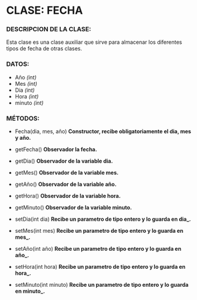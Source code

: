 # CLASE: FECHA
### DESCRIPCION DE LA CLASE:
Esta clase es una clase auxiliar que sirve para almacenar los diferentes tipos de fecha de otras clases.

### DATOS:
+ Año _(int)_
+ Mes _(int)_ 
+ Dia _(int)_ 
+ Hora _(int)_ 
+ minuto _(int)_

### MÉTODOS:
- Fecha(dia, mes, año) **Constructor, recibe obligatoriamente el dia, mes y año.**

- getFecha() **Observador la fecha.**
+ getDia() **Observador de la variable dia.**
- getMes() **Observador de la variable mes.**
+ getAño() **Observador de la variable año.**
- getHora() **Observador de la variable hora.**
+ getMinuto() **Observador de la variable minuto.**

- setDia(int dia) **Recibe un parametro de tipo entero y lo guarda en dia_.**
+ setMes(int mes) **Recibe un parametro de tipo entero y lo guarda en mes_.**
- setAño(int año) **Recibe un parametro de tipo entero y lo guarda en año_.**
+ setHora(int hora) **Recibe un parametro de tipo entero y lo guarda en hora_.**
- setMinuto(int minuto) **Recibe un parametro de tipo entero y lo guarda en minuto_.**

